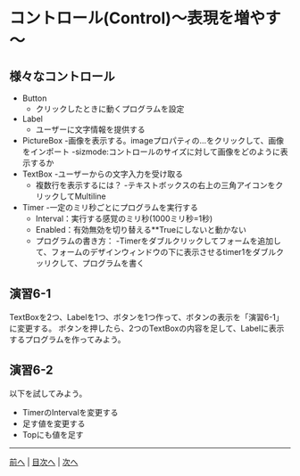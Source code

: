 # コントロール(Control)～表現を増やす～

## 様々なコントロール
- Button
  - クリックしたときに動くプログラムを設定
- Label
  - ユーザーに文字情報を提供する
- PictureBox
  -画像を表示する。imageプロパティの…をクリックして、画像をインポート
  -sizmode:コントロールのサイズに対して画像をどのように表示するか
- TextBox
  -ユーザーからの文字入力を受け取る
  - 複数行を表示するには？
    -テキストボックスの右上の三角アイコンをクリックしてMultiline
- Timer
  -一定のミリ秒ごとにプログラムを実行する
  - Interval：実行する感覚のミリ秒(1000ミリ秒=1秒)
  - Enabled：有効無効を切り替える**Trueにしないと動かない
  - プログラムの書き方：
    -Timerをダブルクリックしてフォームを追加して、フォームのデザインウィンドウの下に表示させるtimer1をダブルクッリクして、プログラムを書く

## 演習6-1
TextBoxを2つ、Labelを1つ、ボタンを1つ作って、ボタンの表示を「演習6-1」に変更する。
ボタンを押したら、2つのTextBoxの内容を足して、Labelに表示するプログラムを作ってみよう。

## 演習6-2
以下を試してみよう。

- TimerのIntervalを変更する
- 足す値を変更する
- Topにも値を足す

---

[前へ](05.md) | [目次へ](README.md#%E7%9B%AE%E6%AC%A1) | [次へ](07.md)
